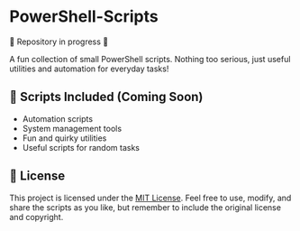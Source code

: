 # PowerShell-Scripts

🚧 Repository in progress 🚧  

A fun collection of small PowerShell scripts. Nothing too serious, just useful utilities and automation for everyday tasks!

## 📌 Scripts Included (Coming Soon)
- Automation scripts
- System management tools
- Fun and quirky utilities
- Useful scripts for random tasks

## 📜 License
This project is licensed under the [MIT License](LICENSE). Feel free to use, modify, and share the scripts as you like, but remember to include the original license and copyright.
